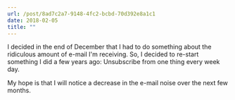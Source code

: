 ```yaml
---
url: /post/8ad7c2a7-9148-4fc2-bcbd-70d392e8a1c1
date: 2018-02-05
title: ""
---
```


I decided in the end of December that I had to do something about the ridiculous amount of e-mail I'm receiving. So, I decided to re-start something I did a few years ago: Unsubscribe from one thing every week day.



My hope is that I will notice a decrease in the e-mail noise over the next few months.